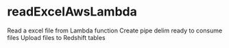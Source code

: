 # readExcelAwsLambda
Read a excel file from Lambda function
Create pipe delim ready to consume files
Upload files to Redshift tables

